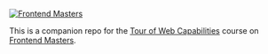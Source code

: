 [![Frontend Masters](https://static.frontendmasters.com/assets/brand/logos/full.png)][fem]

This is a companion repo for the [Tour of Web Capabilities][course] course on [Frontend Masters][fem].

[fem]: https://frontendmasters.com
[course]: https://frontendmasters.com/courses/device-web-apis/
